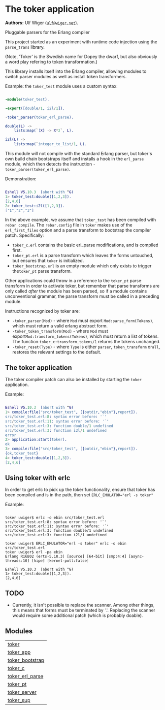

# The toker application #

__Authors:__ Ulf Wiger ([`ulf@wiger.net`](mailto:ulf@wiger.net)).

Pluggable parsers for the Erlang compiler

This project started as an experiment with runtime code injection
using the `parse_trans` library.

(Note, 'Toker' is the Swedish name for Dopey the dwarf, but also obviously
a word play refering to token transformation.)

This library installs itself into the Erlang compiler, allowing modules
to switch parser modules as well as install token transformers.

Example: the `toker_test` module uses a custom syntax:

```erlang

-module(toker_test).

-export([double/1, i2l/1]).

-toker_parser(toker_erl_parse).

double(L) ->
    lists:map(`(X) -> X*2`, L).

i2l(L) ->
    lists:map(`integer_to_list/1, L).

```

This module will not compile with the standard Erlang parser, but toker's
own build chain bootstraps itself and installs a hook in the `erl_parse` module,
which then detects the instruction `-toker_parser(toker_erl_parse)`.

Demonstration:

```erlang

Eshell V5.10.3  (abort with ^G)
1> toker_test:double([1,2,3]).
[2,4,6]
2> toker_test:i2l([1,2,3]).
["1","2","3"]

```

In the above example, we assume that `toker_test` has been compiled with
`rebar compile`. The `rebar.config` file in `toker` makes use of the
`erl_first_files` option and a parse transform to bootstrap the compiler
patch. Specifically:

* `toker_c.erl` contains the basic erl_parse modifications, and is compiled
  first.
* `toker_pt.erl` is a parse transform which leaves the forms untouched, but
  ensures that `toker` is initialized.
* `toker_bootstrap.erl` is an empty module which only exists to trigger the`toker_pt` parse transform.

Other applications could throw in a reference to the `toker_pt` parse transform
in order to activate toker, but remember that parse transforms are only called
_after_ the module has been parsed, so if a module contains
unconventional grammar, the parse transform must be called in a preceding
module.

Instructions recognized by toker are:

* `-toker_parser(Mod)` - where `Mod` must export `Mod:parse_form(Tokens)`,
  which must return a valid erlang abstract form.
* `-toker_token_transform(Mod)` - where `Mod` must export`Mod:transform_tokens(Tokens)`, which must return a list of tokens.
  The function `toker_c:transform_tokens/1` returns the tokens unchanged.
* `-toker_reset(Type)` - where `Type` is either `parser`, `token_transform` or`all`, restores the relevant settings to the default.


## The toker application ##

The toker compiler patch can also be installed by starting the `toker`
application.

Example:

```erlang

Eshell V5.10.3  (abort with ^G)
1> compile:file("src/toker_test", [{outdir,"ebin"},report]).
src/toker_test.erl:8: syntax error before: '`'
src/toker_test.erl:11: syntax error before: '`'
src/toker_test.erl:3: function double/1 undefined
src/toker_test.erl:3: function i2l/1 undefined
error
2> application:start(toker).
ok
3> compile:file("src/toker_test", [{outdir,"ebin"},report]).
{ok,toker_test}
4> toker_test:double([1,2,3]).
[2,4,6]

```


## Using toker with erlc ##

In order to get erlc to pick up the toker functionality, ensure that toker
has been compiled and is in the path, then set `ERLC_EMULATOR="erl -s toker"`

Example:

```

toker uwiger$ erlc -o ebin src/toker_test.erl
src/toker_test.erl:8: syntax error before: '`'
src/toker_test.erl:11: syntax error before: '`'
src/toker_test.erl:3: function double/1 undefined
src/toker_test.erl:3: function i2l/1 undefined

toker uwiger$ ERLC_EMULATOR="erl -s toker" erlc -o ebin src/toker_test.erl
toker uwiger$ erl -pa ebin
Erlang R16B02 (erts-5.10.3) [source] [64-bit] [smp:4:4] [async-threads:10] [hipe] [kernel-poll:false]

Eshell V5.10.3  (abort with ^G)
1> toker_test:double([1,2,3]).
[2,4,6]

```


## TODO ##
* Currently, it isn't possible to replace the scanner. Among other things,
  this means that forms must be terminated by '.'. Replacing the scanner
  would require some additional patch (which is probably doable).


## Modules ##


<table width="100%" border="0" summary="list of modules">
<tr><td><a href="https://github.com/uwiger/toker/blob/master/doc/toker.md" class="module">toker</a></td></tr>
<tr><td><a href="https://github.com/uwiger/toker/blob/master/doc/toker_app.md" class="module">toker_app</a></td></tr>
<tr><td><a href="https://github.com/uwiger/toker/blob/master/doc/toker_bootstrap.md" class="module">toker_bootstrap</a></td></tr>
<tr><td><a href="https://github.com/uwiger/toker/blob/master/doc/toker_c.md" class="module">toker_c</a></td></tr>
<tr><td><a href="https://github.com/uwiger/toker/blob/master/doc/toker_erl_parse.md" class="module">toker_erl_parse</a></td></tr>
<tr><td><a href="https://github.com/uwiger/toker/blob/master/doc/toker_pt.md" class="module">toker_pt</a></td></tr>
<tr><td><a href="https://github.com/uwiger/toker/blob/master/doc/toker_server.md" class="module">toker_server</a></td></tr>
<tr><td><a href="https://github.com/uwiger/toker/blob/master/doc/toker_sup.md" class="module">toker_sup</a></td></tr></table>

